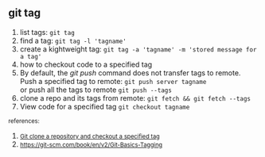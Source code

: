 ## git tag
<ol>
  <li>list tags: <code>git tag</code></li>
  <li>find a tag: <code>git tag -l 'tagname'</code></li>
  <li>create a kightweight tag: <code>git tag -a 'tagname' -m 'stored message for a tag'</code></li>
  <li>how to checkout code to a specified tag</li>
  <li>By default, the <i>git push</i> command does not transfer tags to remote. <br>
  Push a specified tag to remote: <code>git push server tagname</code><br>
  or push all the tags to remote
  <code>git push --tags</code></li>
  <li>clone a repo and its tags from remote: <code>git fetch && git fetch --tags</code></li>
  <li>View code for a specified tag <code>git checkout tagname</code></li>
</ol>
<small>references:</small>
<ol>
  <li><small><a href="https://coderwall.com/p/k2fisg/git-clone-a-repository-and-checkout-a--tag">Git clone a repository and checkout a specified tag</a></small></li>
  <li><small><a href="https://git-scm.com/book/en/v2/Git-Basics-Tagging">https://git-scm.com/book/en/v2/Git-Basics-Tagging</a></small></li>
</ol>
<br>